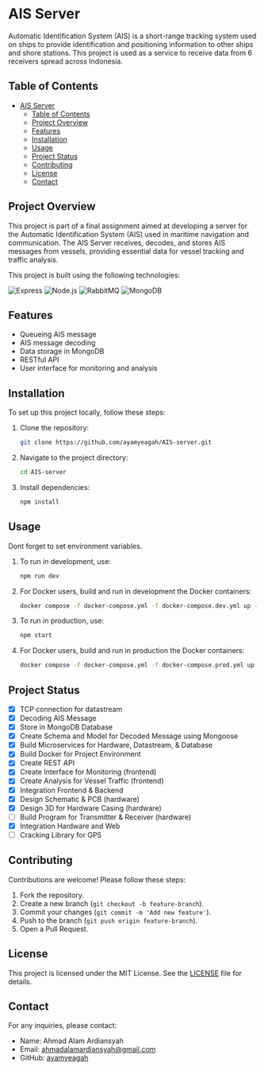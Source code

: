 # AIS Server

Automatic Identification System (AIS) is a short-range tracking system used on ships to provide identification and positioning information to other ships and shore stations. This project is used as a service to receive data from 6 receivers spread across Indonesia.

## Table of Contents
- [AIS Server](#ais-server)
  - [Table of Contents](#table-of-contents)
  - [Project Overview](#project-overview)
  - [Features](#features)
  - [Installation](#installation)
  - [Usage](#usage)
  - [Project Status](#project-status)
  - [Contributing](#contributing)
  - [License](#license)
  - [Contact](#contact)

## Project Overview
This project is part of a final assignment aimed at developing a server for the Automatic Identification System (AIS) used in maritime navigation and communication. The AIS Server receives, decodes, and stores AIS messages from vessels, providing essential data for vessel tracking and traffic analysis.

This project is built using the following technologies:

![Express](https://img.shields.io/badge/Express.js-404D59?style=for-the-badge)
![Node.js](https://img.shields.io/badge/Node.js-43853D?style=for-the-badge&logo=node.js&logoColor=white)
![RabbitMQ](https://img.shields.io/badge/RabbitMQ-FF6600?style=for-the-badge&logo=rabbitmq&logoColor=white)
![MongoDB](https://img.shields.io/badge/MongoDB-4EA94B?style=for-the-badge&logo=mongodb&logoColor=white)

## Features
- Queueing AIS message
- AIS message decoding
- Data storage in MongoDB
- RESTful API
- User interface for monitoring and analysis

## Installation
To set up this project locally, follow these steps:

1. Clone the repository:
    ```sh
    git clone https://github.com/ayamyeagah/AIS-server.git
    ```
2. Navigate to the project directory:
    ```sh
    cd AIS-server
    ```
3. Install dependencies:
    ```sh
    npm install
    ```

## Usage
Dont forget to set environment variables.
1. To run in development, use:
    ```sh
    npm run dev
    ```
2. For Docker users, build and run in development the Docker containers:
    ```sh
    docker compose -f docker-compose.yml -f docker-compose.dev.yml up -d --build
    ```
3. To run in production, use:
    ```sh
    npm start
    ```
4. For Docker users, build and run in production the Docker containers:
    ```sh
    docker compose -f docker-compose.yml -f docker-compose.prod.yml up -d --build
    ```

## Project Status
- [x] TCP connection for datastream
- [x] Decoding AIS Message
- [x] Store in MongoDB Database
- [x] Create Schema and Model for Decoded Message using Mongoose
- [x] Build Microservices for Hardware, Datastream, & Database
- [x] Build Docker for Project Environment
- [x] Create REST API
- [x] Create Interface for Monitoring (frontend)
- [x] Create Analysis for Vessel Traffic (frontend)
- [x] Integration Frontend & Backend
- [x] Design Schematic & PCB (hardware)
- [x] Design 3D for Hardware Casing (hardware)
- [ ] Build Program for Transmitter & Receiver (hardware)
- [x] Integration Hardware and Web
- [ ] Cracking Library for GPS

## Contributing
Contributions are welcome! Please follow these steps:
1. Fork the repository.
2. Create a new branch (`git checkout -b feature-branch`).
3. Commit your changes (`git commit -m 'Add new feature'`).
4. Push to the branch (`git push origin feature-branch`).
5. Open a Pull Request.

## License
This project is licensed under the MIT License. See the [LICENSE](LICENSE) file for details.

## Contact
For any inquiries, please contact:
- Name: Ahmad Alam Ardiansyah
- Email: [ahmadalamardiansyah@gmail.com](mailto:ahmadalamardiansyah@gmail.com)
- GitHub: [ayamyeagah](https://github.com/ayamyeagah)

